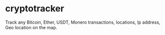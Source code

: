 # cryptotracker
Track any Bitcoin, Ether, USDT, Monero transactions, locations, Ip address, Geo location on the map.
